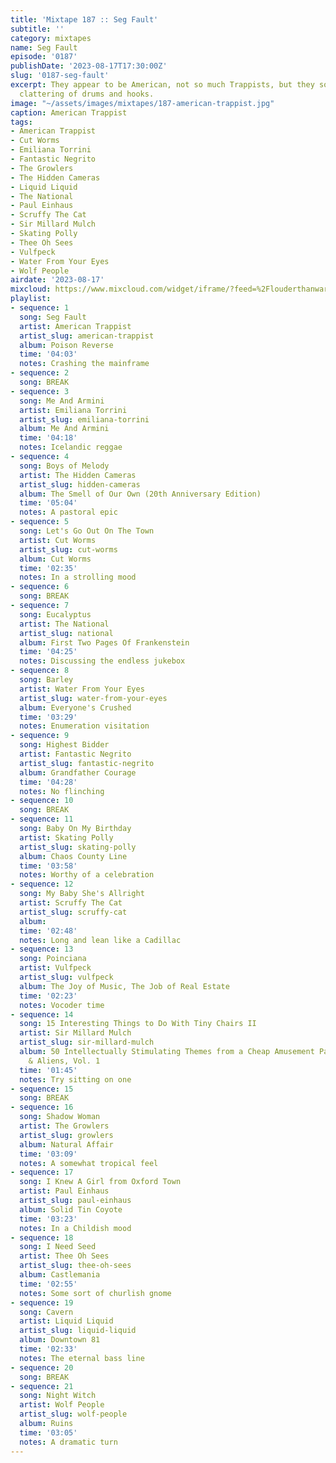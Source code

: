 ```yaml
---
title: 'Mixtape 187 :: Seg Fault'
subtitle: ''
category: mixtapes
name: Seg Fault
episode: '0187'
publishDate: '2023-08-17T17:30:00Z'
slug: '0187-seg-fault'
excerpt: They appear to be American, not so much Trappists, but they sound like a
  clattering of drums and hooks.
image: "~/assets/images/mixtapes/187-american-trappist.jpg"
caption: American Trappist
tags:
- American Trappist
- Cut Worms
- Emiliana Torrini
- Fantastic Negrito
- The Growlers
- The Hidden Cameras
- Liquid Liquid
- The National
- Paul Einhaus
- Scruffy The Cat
- Sir Millard Mulch
- Skating Polly
- Thee Oh Sees
- Vulfpeck
- Water From Your Eyes
- Wolf People
airdate: '2023-08-17'
mixcloud: https://www.mixcloud.com/widget/iframe/?feed=%2Flouderthanwar%2Fthe-mixtape-seg-fault-2023-08-17%2F&hide_artwork=1&hide_cover=1
playlist:
- sequence: 1
  song: Seg Fault
  artist: American Trappist
  artist_slug: american-trappist
  album: Poison Reverse
  time: '04:03'
  notes: Crashing the mainframe
- sequence: 2
  song: BREAK
- sequence: 3
  song: Me And Armini
  artist: Emiliana Torrini
  artist_slug: emiliana-torrini
  album: Me And Armini
  time: '04:18'
  notes: Icelandic reggae
- sequence: 4
  song: Boys of Melody
  artist: The Hidden Cameras
  artist_slug: hidden-cameras
  album: The Smell of Our Own (20th Anniversary Edition)
  time: '05:04'
  notes: A pastoral epic
- sequence: 5
  song: Let's Go Out On The Town
  artist: Cut Worms
  artist_slug: cut-worms
  album: Cut Worms
  time: '02:35'
  notes: In a strolling mood
- sequence: 6
  song: BREAK
- sequence: 7
  song: Eucalyptus
  artist: The National
  artist_slug: national
  album: First Two Pages Of Frankenstein
  time: '04:25'
  notes: Discussing the endless jukebox
- sequence: 8
  song: Barley
  artist: Water From Your Eyes
  artist_slug: water-from-your-eyes
  album: Everyone's Crushed
  time: '03:29'
  notes: Enumeration visitation
- sequence: 9
  song: Highest Bidder
  artist: Fantastic Negrito
  artist_slug: fantastic-negrito
  album: Grandfather Courage
  time: '04:28'
  notes: No flinching
- sequence: 10
  song: BREAK
- sequence: 11
  song: Baby On My Birthday
  artist: Skating Polly
  artist_slug: skating-polly
  album: Chaos County Line
  time: '03:58'
  notes: Worthy of a celebration
- sequence: 12
  song: My Baby She's Allright
  artist: Scruffy The Cat
  artist_slug: scruffy-cat
  album:
  time: '02:48'
  notes: Long and lean like a Cadillac
- sequence: 13
  song: Poinciana
  artist: Vulfpeck
  artist_slug: vulfpeck
  album: The Joy of Music, The Job of Real Estate
  time: '02:23'
  notes: Vocoder time
- sequence: 14
  song: 15 Interesting Things to Do With Tiny Chairs II
  artist: Sir Millard Mulch
  artist_slug: sir-millard-mulch
  album: 50 Intellectually Stimulating Themes from a Cheap Amusement Park for Robots
    & Aliens, Vol. 1
  time: '01:45'
  notes: Try sitting on one
- sequence: 15
  song: BREAK
- sequence: 16
  song: Shadow Woman
  artist: The Growlers
  artist_slug: growlers
  album: Natural Affair
  time: '03:09'
  notes: A somewhat tropical feel
- sequence: 17
  song: I Knew A Girl from Oxford Town
  artist: Paul Einhaus
  artist_slug: paul-einhaus
  album: Solid Tin Coyote
  time: '03:23'
  notes: In a Childish mood
- sequence: 18
  song: I Need Seed
  artist: Thee Oh Sees
  artist_slug: thee-oh-sees
  album: Castlemania
  time: '02:55'
  notes: Some sort of churlish gnome
- sequence: 19
  song: Cavern
  artist: Liquid Liquid
  artist_slug: liquid-liquid
  album: Downtown 81
  time: '02:33'
  notes: The eternal bass line
- sequence: 20
  song: BREAK
- sequence: 21
  song: Night Witch
  artist: Wolf People
  artist_slug: wolf-people
  album: Ruins
  time: '03:05'
  notes: A dramatic turn
---
```


